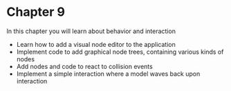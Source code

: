 # Chapter 9

In this chapter you will learn about behavior and interaction
* Learn how to add a visual node editor to the application
* Implement code to add graphical node trees, containing various kinds of nodes
* Add nodes and code to react to collision events
* Implement a simple interaction where a model waves back upon interaction
